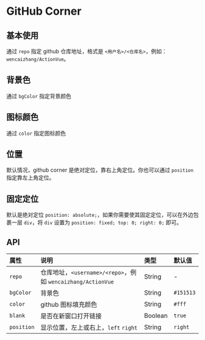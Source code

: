 # GitHub Corner 

## 基本使用

通过 `repo` 指定 github 仓库地址，格式是 `<用户名>/<仓库名>`，例如：`wencaizhang/ActionVue`。

<Common-Democode>
  <github-corner-demo1 />
  <highlight-code slot="codeText" lang="vue">
    <template>
      <div class="box">
        <a-github-corner repo="wencaizhang/ActionVue" />
      </div>
    </template>
    <style scoped>
    .box {
      position: relative;
      display: inline-block;
      height: 100px;
      width: 100px;
      border: 1px solid #ccc
    }
    </style>
  </highlight-code>
</Common-Democode>



## 背景色

通过 `bgColor` 指定背景颜色

<Common-Democode>
  <github-corner-demo3 />
  <highlight-code slot="codeText" lang="vue">
    <template>
      <div>
        <div class="box">
          <a-github-corner repo="wencaizhang/ActionVue"/>
        </div>
        <div class="box">
          <a-github-corner repo="wencaizhang/ActionVue" bgColor="#64CEAA" />
        </div>
        <div class="box">
          <a-github-corner repo="wencaizhang/ActionVue" bgColor="#FD6C6C" />
        </div>
        <div class="box">
          <a-github-corner repo="wencaizhang/ActionVue" bgColor="#70B7FD" />
        </div>
      </div>
    </template>
    <style scoped>
    .box {
      position: relative;
      display: inline-block;
      height: 100px;
      width: 100px;
      border: 1px solid #ccc;
    }
    </style>
  </highlight-code>
</Common-Democode>

## 图标颜色

通过 `color` 指定图标颜色

<Common-Democode>
  <github-corner-demo4 />
  <highlight-code slot="codeText" lang="vue">
    <template>
      <div class="box">
        <a-github-corner repo="wencaizhang/ActionVue" color="#fff"/>
      </div>
    </template>
    <style scoped>
    .box {
      position: relative;
      display: inline-block;
      height: 100px;
      width: 100px;
      border: 1px solid #ccc
    }
    </style>
  </highlight-code>
</Common-Democode>


## 位置

默认情况，github corner 是绝对定位，靠右上角定位。你也可以通过 `position` 指定靠左上角定位。

<Common-Democode>
  <github-corner-demo5 />
  <highlight-code slot="codeText" lang="vue">
    <template>
      <div>
        <div class="box">
          <a-github-corner repo="wencaizhang/ActionVue" position="left" />
        </div>
        <div class="box">
          <a-github-corner repo="wencaizhang/ActionVue" />
        </div>
      </div>
    </template>
    <style scoped>
    .box {
      position: relative;
      display: inline-block;
      height: 100px;
      width: 100px;
      border: 1px solid #ccc;
    }
    </style>
  </highlight-code>
</Common-Democode>

## 固定定位

默认是绝对定位 `position: absolute;`，如果你需要使其固定定位，可以在外边包裹一层 `div`，将 `div` 设置为 `position: fixed; top: 0; right: 0;` 即可。

<Common-Democode>
  <github-corner-demo6 />
  <highlight-code slot="codeText" lang="vue">
    <template>
      <div>
        <p>效果请查看右上角</p>
        <div class="box">
          <a-github-corner repo="wencaizhang/ActionVue" />
        </div>
      </div>
    </template>
    <style scoped>
    .box {
      position: fixed;
      top: 0;
      right: 0;
      z-index: 100;
      display: inline-block;
      height: 100px;
      width: 100px;
    }
    </style>
  </highlight-code>
</Common-Democode>

## API

属性 |	说明	| 类型 |	默认值
:--- | :--- | :--- | :---
`repo` | 仓库地址，`<username>/<repo>`，例如 `wencaizhang/ActionVue` | String | - 
`bgColor` | 背景色 | String | `#151513`
`color` | github 图标填充颜色 | String | `#fff`
`blank` | 是否在新窗口打开链接 | Boolean | `true`
`position` | 显示位置，左上或右上，`left` `right` | String | `right`